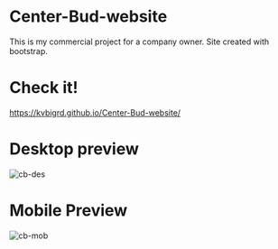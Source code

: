 # Center-Bud-website
This is my commercial project for a company owner. Site created with bootstrap. 

# Check it!

https://kvbigrd.github.io/Center-Bud-website/

# Desktop preview

![cb-des](https://user-images.githubusercontent.com/112346467/208085664-373ff43a-3f32-4ac0-8b4c-10c9d875cac8.png)

# Mobile Preview

![cb-mob](https://user-images.githubusercontent.com/112346467/208085692-19cac080-2565-4134-8bbf-001687f5f80d.png)
